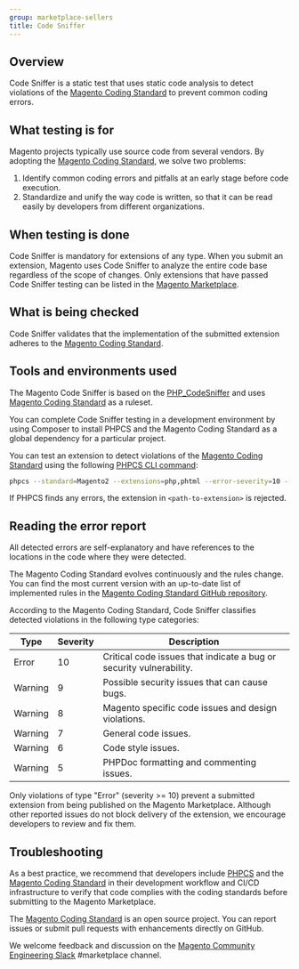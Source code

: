```yaml
---
group: marketplace-sellers
title: Code Sniffer
---
```


## Overview

Code Sniffer is a static test that uses static code analysis to detect violations of the [Magento Coding Standard](https://github.com/magento/magento-coding-standard/) to prevent common coding errors.

## What testing is for

Magento projects typically use source code from several vendors. By adopting the [Magento Coding Standard](https://github.com/magento/magento-coding-standard), we solve two problems:

1. Identify common coding errors and pitfalls at an early stage before code execution.
1. Standardize and unify the way code is written, so that it can  be read easily by developers from different organizations.

## When testing is done

Code Sniffer is mandatory for extensions of any type. When you submit an extension, Magento uses Code Sniffer to analyze the entire code base regardless of the scope of changes. Only extensions that have passed Code Sniffer testing can be listed in the [Magento Marketplace](https://marketplace.magento.com/).

## What is being checked

Code Sniffer validates that the implementation of the submitted extension adheres to the [Magento Coding Standard](https://github.com/magento/magento-coding-standard/).

## Tools and environments used

The Magento Code Sniffer is based on the [PHP_CodeSniffer](https://github.com/squizlabs/PHP_CodeSniffer) and uses [Magento Coding Standard](https://github.com/magento/magento-coding-standard/) as a ruleset.

You can complete Code Sniffer testing in a development environment by using Composer to install PHPCS and the Magento Coding Standard as a global dependency for a particular project.

You can test an extension to detect violations of the [Magento Coding Standard](https://github.com/magento/magento-coding-standard/) using the following [PHPCS CLI command](https://github.com/squizlabs/PHP_CodeSniffer/blob/master/bin/phpcs):

```bash
phpcs --standard=Magento2 --extensions=php,phtml --error-severity=10 --ignore-annotations --report=json --report-file=report.json <path-to-extension>
```
If PHPCS finds any errors, the extension in `<path-to-extension>`  is rejected.

## Reading the error report

All detected errors are self-explanatory and have references to the locations in the code where they were detected.

The Magento Coding Standard evolves continuously and the rules change. You can find the most current version with an up-to-date list of implemented rules in the [Magento Coding Standard GitHub repository](https://github.com/magento/magento-coding-standard/blob/develop/Magento2/ruleset.xml). 

According to the Magento Coding Standard, Code Sniffer classifies detected violations in the following type categories: 

| Type | Severity | Description |
|------|----------|-------------|
| Error | 10 | Critical code issues that indicate a bug or security vulnerability. |
| Warning | 9 | Possible security issues that can cause bugs. |
| Warning | 8 | Magento specific code issues and design violations. |
| Warning | 7 | General code issues. |
| Warning | 6 | Code style issues. |
| Warning | 5 | PHPDoc formatting and commenting issues. |

Only violations of type "Error" (severity >= 10) prevent a submitted extension from being published on the Magento Marketplace. Although other reported issues do not block delivery of the extension, we encourage developers to review and fix them.

## Troubleshooting

As a best practice, we recommend that developers include [PHPCS](https://github.com/squizlabs/PHP_CodeSniffer) and the [Magento Coding Standard](https://github.com/magento/magento-coding-standard/) in their development workflow and CI/CD infrastructure to verify that code complies with the coding standards before submitting to the Magento Marketplace.

The [Magento Coding Standard](https://github.com/magento/magento-coding-standard/) is an open source project. You can report issues or submit pull requests with enhancements directly on GitHub.

We welcome feedback and discussion on the [Magento Community Engineering Slack](https://magentocommeng.slack.com/archives/C7SL5CGDN) #marketplace channel.
